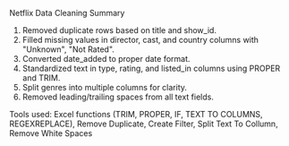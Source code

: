 Netflix Data Cleaning Summary

1. Removed duplicate rows based on title and show_id.
2. Filled missing values in director, cast, and country columns with "Unknown", "Not Rated".
3. Converted date_added to proper date format.
4. Standardized text in type, rating, and listed_in columns using PROPER and TRIM.
5. Split genres into multiple columns for clarity.
6. Removed leading/trailing spaces from all text fields.

Tools used: Excel functions (TRIM, PROPER, IF, TEXT TO COLUMNS, REGEXREPLACE), Remove Duplicate, Create Filter, Split Text To Collumn, Remove White Spaces
